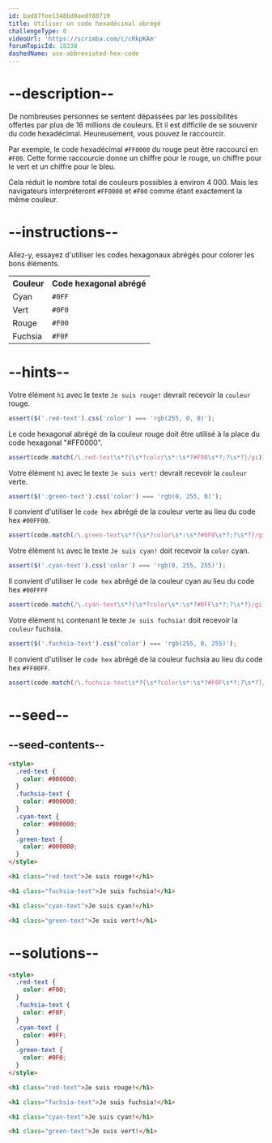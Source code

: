 ```yaml
---
id: bad87fee1348bd9aedf08719
title: Utiliser un code hexadécimal abrégé
challengeType: 0
videoUrl: 'https://scrimba.com/c/cRkpKAm'
forumTopicId: 18338
dashedName: use-abbreviated-hex-code
---
```


# --description--

De nombreuses personnes se sentent dépassées par les possibilités offertes par plus de 16 millions de couleurs. Et il est difficile de se souvenir du code hexadécimal. Heureusement, vous pouvez le raccourcir.

Par exemple, le code hexadécimal `#FF0000` du rouge peut être raccourci en `#F00`. Cette forme raccourcie donne un chiffre pour le rouge, un chiffre pour le vert et un chiffre pour le bleu.

Cela réduit le nombre total de couleurs possibles à environ 4 000. Mais les navigateurs interpréteront `#FF0000` et `#F00` comme étant exactement la même couleur.

# --instructions--

Allez-y, essayez d'utiliser les codes hexagonaux abrégés pour colorer les bons éléments.

<table class='table table-striped'><tbody><tr><th>Couleur</th><th>Code hexagonal abrégé</th></tr><tr><td>Cyan</td><td><code>#0FF</code></td></tr><tr><td>Vert</td><td><code>#0F0</code></td></tr><tr><td>Rouge</td><td><code>#F00</code></td></tr><tr><td>Fuchsia</td><td><code>#F0F</code></td></tr></tbody></table>

# --hints--

Votre élément `h1` avec le texte `Je suis rouge!` devrait recevoir la `couleur` rouge.

```js
assert($('.red-text').css('color') === 'rgb(255, 0, 0)');
```

Le code hexagonal abrégé de la couleur rouge doit être utilisé à la place du code hexagonal "#FF0000".

```js
assert(code.match(/\.red-text\s*?{\s*?color\s*:\s*?#F00\s*?;?\s*?}/gi));
```

Votre élément `h1` avec le texte `Je suis vert!` devrait recevoir la `couleur` verte.

```js
assert($('.green-text').css('color') === 'rgb(0, 255, 0)');
```

Il convient d'utiliser le `code hex` abrégé de la couleur verte au lieu du code hex `#00FF00`.

```js
assert(code.match(/\.green-text\s*?{\s*?color\s*:\s*?#0F0\s*?;?\s*?}/gi));
```

Votre élément `h1` avec le texte `Je suis cyan!` doit recevoir la `color` cyan.

```js
assert($('.cyan-text').css('color') === 'rgb(0, 255, 255)');
```

Il convient d'utiliser le `code hex` abrégé de la couleur cyan au lieu du code hex `#00FFFF`

```js
assert(code.match(/\.cyan-text\s*?{\s*?color\s*:\s*?#0FF\s*?;?\s*?}/gi));
```

Votre élément `h1` contenant le texte `Je suis fuchsia!` doit recevoir la `couleur` fuchsia.

```js
assert($('.fuchsia-text').css('color') === 'rgb(255, 0, 255)');
```

Il convient d'utiliser le `code hex` abrégé de la couleur fuchsia au lieu du code hex `#FF00FF`.

```js
assert(code.match(/\.fuchsia-text\s*?{\s*?color\s*:\s*?#F0F\s*?;?\s*?}/gi));
```

# --seed--

## --seed-contents--

```html
<style>
  .red-text {
    color: #000000;
  }
  .fuchsia-text {
    color: #000000;
  }
  .cyan-text {
    color: #000000;
  }
  .green-text {
    color: #000000;
  }
</style>

<h1 class="red-text">Je suis rouge!</h1>

<h1 class="fuchsia-text">Je suis fuchsia!</h1>

<h1 class="cyan-text">Je suis cyan!</h1>

<h1 class="green-text">Je suis vert!</h1>
```

# --solutions--

```html
<style>
  .red-text {
    color: #F00;
  }
  .fuchsia-text {
    color: #F0F;
  }
  .cyan-text {
    color: #0FF;
  }
  .green-text {
    color: #0F0;
  }
</style>

<h1 class="red-text">Je suis rouge!</h1>

<h1 class="fuchsia-text">Je suis fuchsia!</h1>

<h1 class="cyan-text">Je suis cyan!</h1>

<h1 class="green-text">Je suis vert!</h1>
```
